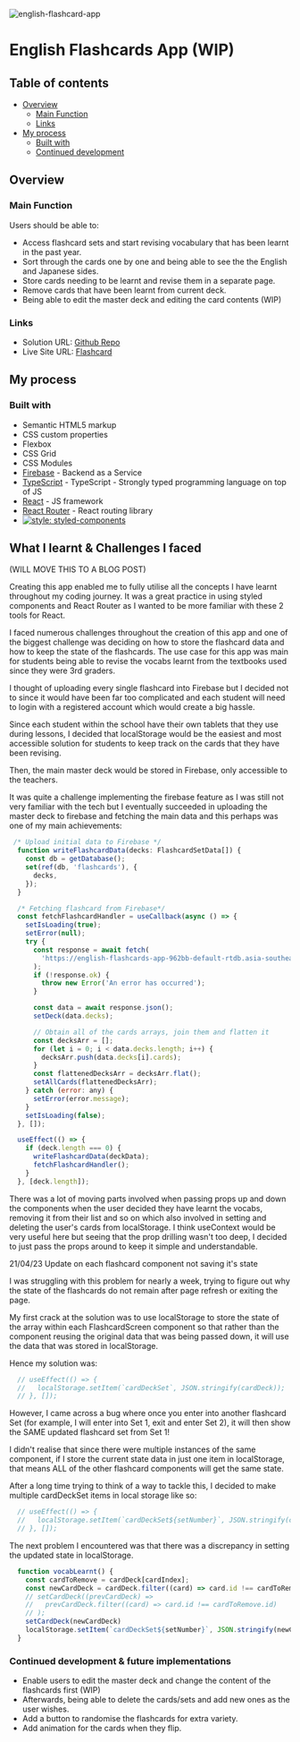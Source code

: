 ![english-flashcard-app](./screenshots/homepage-desktop.PNG)

# English Flashcards App (WIP)

## Table of contents

- [Overview](#overview)
  - [Main Function](#main-function)
  - [Links](#links)
- [My process](#my-process)
  - [Built with](#built-with)
  - [Continued development](#continued-development)

## Overview

### Main Function

Users should be able to:
- Access flashcard sets and start revising vocabulary that has been learnt in the past year. 
- Sort through the cards one by one and being able to see the the English and Japanese sides.
- Store cards needing to be learnt and revise them in a separate page.
- Remove cards that have been learnt from current deck.
- Being able to edit the master deck and editing the card contents (WIP)

### Links

- Solution URL: [Github Repo](https://github.com/kebin20/english-flashcards-app)
- Live Site URL: [Flashcard](https://english-flashcard.netlify.app/)

## My process

### Built with

- Semantic HTML5 markup
- CSS custom properties
- Flexbox
- CSS Grid
- CSS Modules
- [Firebase](https://firebase.google.com/) - Backend as a Service
- [TypeScript](https://www.typescriptlang.org/) - TypeScript - Strongly typed programming language on top of JS
- [React](https://reactjs.org/) - JS framework
- [React Router](https://reactrouter.com/en/main) - React routing library
- [![style: styled-components](https://img.shields.io/badge/style-%F0%9F%92%85%20styled--components-orange.svg?colorB=daa357&colorA=db748e)](https://github.com/styled-components/styled-components)

## What I learnt & Challenges I faced

(WILL MOVE THIS TO A BLOG POST)

Creating this app enabled me to fully utilise all the concepts I have learnt throughout my coding journey. It was a great practice in using styled components and React Router as I wanted to be more familiar with these 2 tools for React. 

I faced numerous challenges throughout the creation of this app and one of the biggest challenge was deciding on how to store the flashcard data and how to keep the state of the flashcards. The use case for this app was main for students being able to revise the vocabs learnt from the textbooks used since they were 3rd graders. 

I thought of uploading every single flashcard into Firebase but I decided not to since it would have been far too complicated and each student will need to login with a registered account which would create a big hassle. 

Since each student within the school have their own tablets that they use during lessons, I decided that localStorage would be the easiest and most accessible solution for students to keep track on the cards that they have been revising. 

Then, the main master deck would be stored in Firebase, only accessible to the teachers. 

It was quite a challenge implementing the firebase feature as I was still not very familiar with the tech but I eventually succeeded in uploading the master deck to firebase and fetching the main data and this perhaps was one of my main achievements:

```jsx
 /* Upload initial data to Firebase */
  function writeFlashcardData(decks: FlashcardSetData[]) {
    const db = getDatabase();
    set(ref(db, 'flashcards'), {
      decks,
    });
  }

  /* Fetching flashcard from Firebase*/
  const fetchFlashcardHandler = useCallback(async () => {
    setIsLoading(true);
    setError(null);
    try {
      const response = await fetch(
        'https://english-flashcards-app-962bb-default-rtdb.asia-southeast1.firebasedatabase.app/flashcards.json'
      );
      if (!response.ok) {
        throw new Error('An error has occurred');
      }

      const data = await response.json();
      setDeck(data.decks);

      // Obtain all of the cards arrays, join them and flatten it
      const decksArr = [];
      for (let i = 0; i < data.decks.length; i++) {
        decksArr.push(data.decks[i].cards);
      }
      const flattenedDecksArr = decksArr.flat();
      setAllCards(flattenedDecksArr);
    } catch (error: any) {
      setError(error.message);
    }
    setIsLoading(false);
  }, []);

  useEffect(() => {
    if (deck.length === 0) {
      writeFlashcardData(deckData);
      fetchFlashcardHandler();
    }
  }, [deck.length]);
  ```

There was a lot of moving parts involved when passing props up and down the components when the user decided they have learnt the vocabs, removing it from their list and so on which also involved in setting and deleting the user's cards from localStorage. I think useContext would be very useful here but seeing that the prop drilling wasn't too deep, I decided to just pass the props around to keep it simple and understandable. 

21/04/23 Update on each flashcard component not saving it's state

I was struggling with this problem for nearly a week, trying to figure out why the state of the flashcards do not remain after page refresh or exiting the page. 

My first crack at the solution was to use localStorage to store the state of the array within each FlashcardScreen component so that rather than the component reusing the original data that was being passed down, it will use the data that was stored in localStorage. 

Hence my solution was:

```jsx
  // useEffect(() => {
  //   localStorage.setItem(`cardDeckSet`, JSON.stringify(cardDeck));
  // }, []);
```

However, I came across a bug where once you enter into another flashcard Set (for example, I will enter into Set 1, exit and enter Set 2), it will then show the SAME updated flashcard set from Set 1! 

I didn't realise that since there were multiple instances of the same component, if I store the current state data in just one item in localStorage, that means ALL of the other flashcard components will get the same state. 

After a long time trying to think of a way to tackle this, I decided to make multiple cardDeckSet items in local storage like so:

```jsx
  // useEffect(() => {
  //   localStorage.setItem(`cardDeckSet${setNumber}`, JSON.stringify(cardDeck));
  // }, []);
```

The next problem I encountered was that there was a discrepancy in setting the updated state in localStorage. 


```jsx 
  function vocabLearnt() {
    const cardToRemove = cardDeck[cardIndex];
    const newCardDeck = cardDeck.filter((card) => card.id !== cardToRemove.id)
    // setCardDeck((prevCardDeck) =>
    //   prevCardDeck.filter((card) => card.id !== cardToRemove.id)
    // );
    setCardDeck(newCardDeck)
    localStorage.setItem(`cardDeckSet${setNumber}`, JSON.stringify(newCardDeck));
  }
```

### Continued development & future implementations

- Enable users to edit the master deck and change the content of the flashcards first (WIP)
 - Afterwards, being able to delete the cards/sets and add new ones as the user wishes.
- Add a button to randomise the flashcards for extra variety.
- Add animation for the cards when they flip. 